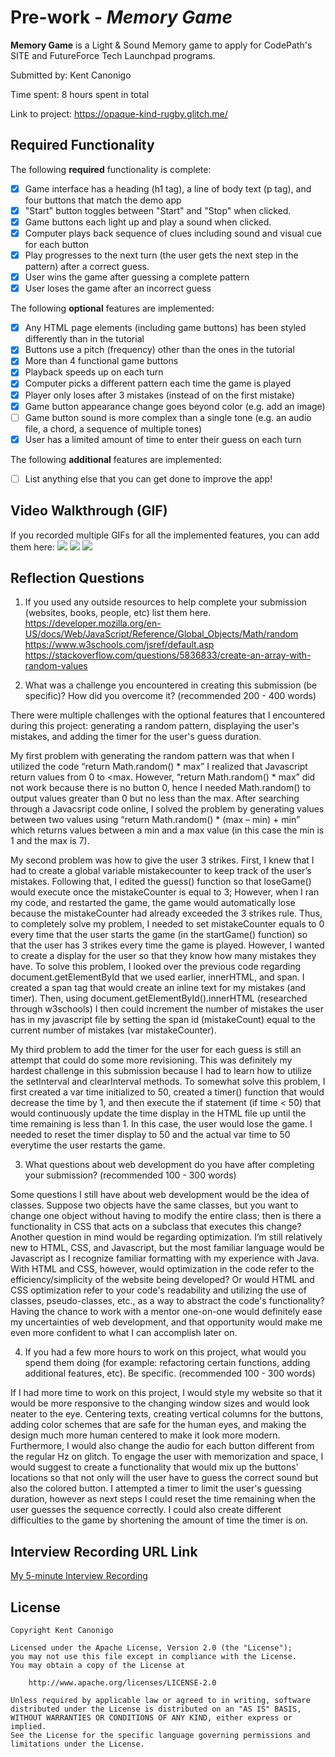 # Pre-work - *Memory Game*

**Memory Game** is a Light & Sound Memory game to apply for CodePath's SITE and FutureForce Tech Launchpad programs. 

Submitted by: Kent Canonigo

Time spent: 8 hours spent in total

Link to project: https://opaque-kind-rugby.glitch.me/

## Required Functionality

The following **required** functionality is complete:

* [x] Game interface has a heading (h1 tag), a line of body text (p tag), and four buttons that match the demo app
* [x] "Start" button toggles between "Start" and "Stop" when clicked. 
* [x] Game buttons each light up and play a sound when clicked. 
* [x] Computer plays back sequence of clues including sound and visual cue for each button
* [x] Play progresses to the next turn (the user gets the next step in the pattern) after a correct guess. 
* [x] User wins the game after guessing a complete pattern
* [x] User loses the game after an incorrect guess

The following **optional** features are implemented:

* [x] Any HTML page elements (including game buttons) has been styled differently than in the tutorial
* [x] Buttons use a pitch (frequency) other than the ones in the tutorial
* [x] More than 4 functional game buttons
* [x] Playback speeds up on each turn
* [x] Computer picks a different pattern each time the game is played
* [x] Player only loses after 3 mistakes (instead of on the first mistake)
* [x] Game button appearance change goes beyond color (e.g. add an image)
* [ ] Game button sound is more complex than a single tone (e.g. an audio file, a chord, a sequence of multiple tones)
* [x] User has a limited amount of time to enter their guess on each turn

The following **additional** features are implemented:

- [ ] List anything else that you can get done to improve the app!

## Video Walkthrough (GIF)

If you recorded multiple GIFs for all the implemented features, you can add them here:
![](https://i.imgur.com/qQDVSvH.gif)
![](https://i.imgur.com/2ssmz5a.gif)
![](https://i.imgur.com/f6ljLMg.gif)


## Reflection Questions
1. If you used any outside resources to help complete your submission (websites, books, people, etc) list them here. 
https://developer.mozilla.org/en-US/docs/Web/JavaScript/Reference/Global_Objects/Math/random
https://www.w3schools.com/jsref/default.asp
https://stackoverflow.com/questions/5836833/create-an-array-with-random-values

2. What was a challenge you encountered in creating this submission (be specific)? How did you overcome it? (recommended 200 - 400 words) 

There were multiple challenges with the optional features that I encountered during this project: generating a random pattern, displaying the user's mistakes, and adding the timer for the user's guess duration.  

My first problem with generating the random pattern was that when I utilized the code “return Math.random() * max” I realized that Javascript return values from 0 to <max. However, “return Math.random() * max” did not work because there is no button 0, hence I needed Math.random() to output values greater than 0 but no less than the max. After searching through a Javacsript code online, I solved the problem by generating values between two values using “return Math.random() * (max – min) + min” which returns values between a min and a max value (in this case the min is 1 and the max is 7).

My second problem was how to give the user 3 strikes. First, I knew that I had to create a global variable mistakecounter to keep track of the user’s mistakes. Following that, I edited the guess() function so that loseGame() would execute once the mistakeCounter is equal to 3; However, when I ran my code, and restarted the game, the game would automatically lose because the mistakeCounter had already exceeded the 3 strikes rule. Thus, to completely solve my problem, I needed to set mistakeCounter equals to 0 every time that the user starts the game (in the startGame() function) so that the user has 3 strikes every time the game is played. However, I wanted to create a display for the user so that they know how many mistakes they have. To solve this problem, I looked over the previous code regarding document.getElementById that we used earlier, innerHTML, and span. I created a span tag that would create an inline text for my mistakes (and timer). Then, using document.getElementById().innerHTML (researched through w3schools) I then could increment the number of mistakes the user has in my javascript file by setting the span id (mistakeCount) equal to the current number of mistakes (var mistakeCounter). 

My third problem to add the timer for the user for each guess is still an attempt that could do some more revisioning. This was definitely my hardest challenge in this submission because I had to learn how to utilize the setInterval and clearInterval methods. To somewhat solve this problem, I first created a var time initialized to 50, created a timer() function that would decrease the time by 1, and then execute the if statement (if time < 50) that would continuously update the time display in the HTML file up until the time remaining is less than 1. In this case, the user would lose the game. I needed to reset the timer display to 50 and the actual var time to 50 everytime the user restarts the game. 


3. What questions about web development do you have after completing your submission? (recommended 100 - 300 words) 
 
Some questions I still have about web development would be the idea of classes. Suppose two objects have the same classes, but you want to change one object without having to modify the entire class; then is there a functionality in CSS that acts on a subclass that executes this change? Another question in mind would be regarding optimization. I’m still relatively new to HTML, CSS, and Javascript, but the most familiar language would be Javascript as I recognize familiar formatting with my experience with Java. With HTML and CSS, however, would optimization in the code refer to the efficiency/simplicity of the website being developed? Or would HTML and CSS optimization refer to your code's readability and utilizing the use of classes, pseudo-classes, etc., as a way to abstract the code's functionality? Having the chance to work with a mentor one-on-one would definitely ease my uncertainties of web development, and that opportunity would make me even more confident to what I can accomplish later on.

4. If you had a few more hours to work on this project, what would you spend them doing (for example: refactoring certain functions, adding additional features, etc). Be specific. (recommended 100 - 300 words) 

If I had more time to work on this project, I would style my website so that it would be more responsive to the changing window sizes and would look neater to the eye. Centering texts, creating vertical columns for the buttons, adding color schemes that are safe for the human eyes, and making the design much more human centered to make it look more modern. Furthermore, I would also change the audio for each button different from the regular Hz on glitch. To engage the user with memorization and space, I would suggest to create a functionality that would mix up the buttons' locations so that not only will the user have to guess the correct sound but also the colored button. I attempted a timer to limit the user's guessing duration, however as next steps I could reset the time remaining when the user guesses the sequence correctly. I could also create different difficulties to the game by shortening the amount of time the timer is on. 

## Interview Recording URL Link

[My 5-minute Interview Recording](https://drive.google.com/file/d/18mPpXHF7huRmCctRQpALBVTkKYcB8obG/view?usp=sharing)

## License

    Copyright Kent Canonigo

    Licensed under the Apache License, Version 2.0 (the "License");
    you may not use this file except in compliance with the License.
    You may obtain a copy of the License at

        http://www.apache.org/licenses/LICENSE-2.0

    Unless required by applicable law or agreed to in writing, software
    distributed under the License is distributed on an "AS IS" BASIS,
    WITHOUT WARRANTIES OR CONDITIONS OF ANY KIND, either express or implied.
    See the License for the specific language governing permissions and
    limitations under the License.

